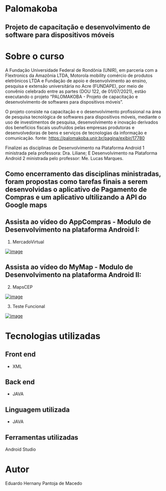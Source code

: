 # Palomakoba

## Projeto de capacitação e desenvolvimento de software para dispositivos móveis

# Sobre o curso
A Fundação Universidade Federal de Rondônia (UNIR), em parceria com a Flextronics da Amazônia LTDA, Motorola mobility comércio de produtos eletrônicos LTDA e Fundação de apoio e desenvolvimento ao ensino, pesquisa e extensão universitária no Acre (FUNDAPE), por meio de convênio celebrado entre as partes (DOU 122, de 01/07/2021), estão executando o projeto “PALOMAKOBA - Projeto de capacitação e desenvolvimento de softwares para dispositivos móveis”.

O projeto consiste na capacitação e o desenvolvimento profissional na área de pesquisa tecnológica de softwares para dispositivos móveis, mediante o uso de investimentos de pesquisa, desenvolvimento e inovação derivados dos benefícios fiscais usufruídos pelas empresas produtoras e desenvolvedoras de bens e serviços de tecnologias da informação e comunicação.
fonte: https://palomakoba.unir.br/pagina/exibir/17780


Finalizei as disciplinas de Desenvolvimento na Plataforma Android 1 ministrada pela professora: Dra. Liliane;
E Desenvolvimento na Plataforma Android 2 ministrada pelo professor: Me. Lucas Marques.

## Como encerramento das disciplinas ministradas, foram propostas como tarefas finais a serem desenvolvidas o aplicativo de Pagamento de Compras e um aplicativo ultilizando a API do Google maps

## Assista ao vídeo do AppCompras - Modulo de Desenvolvimento na plataforma Android I:

1) MercadoVirtual

[![image](https://user-images.githubusercontent.com/106395795/202532351-6f417ada-1e57-43fa-9b01-945f7e4f5e96.png)](https://youtu.be/tIRd6VOOW5U)

## Assista ao vídeo do MyMap - Modulo de Desenvolvimento na plataforma Android II:

2) MapsCEP

[![image](https://user-images.githubusercontent.com/106395795/202532351-6f417ada-1e57-43fa-9b01-945f7e4f5e96.png)](https://youtu.be/DdlkLGkmsq4)

3) Teste Funcional

[![image](https://user-images.githubusercontent.com/106395795/202532351-6f417ada-1e57-43fa-9b01-945f7e4f5e96.png)](https://youtu.be/H1o4C1S29Y0)
# Tecnologias utilizadas

## Front end
- XML

## Back end
- JAVA

## Linguagem utilizada
- JAVA

## Ferramentas utilizadas
Android Studio

# Autor
Eduardo Hernany Pantoja de Macedo

